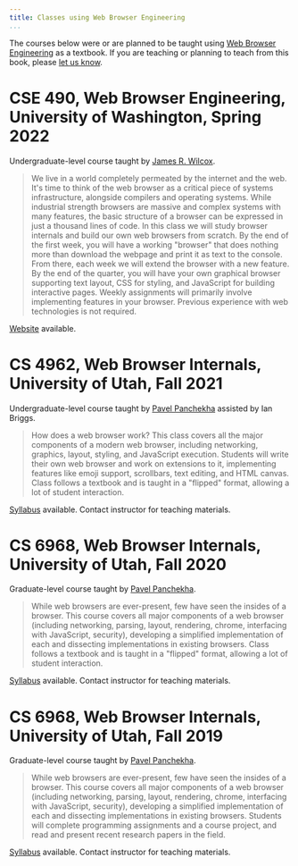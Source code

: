 ```yaml
---
title: Classes using Web Browser Engineering
...
```


The courses below were or are planned to be taught using [Web Browser
Engineering](index.md) as a textbook. If you are teaching or planning
to teach from this book, please [let us know][contact].

[contact]: mailto:author@browser.engineering

# CSE 490, Web Browser Engineering, University of Washington, Spring 2022

Undergraduate-level course taught by [James R. Wilcox](https://jamesrwilcox.com).

> We live in a world completely permeated by the internet and the web.
> It's time to think of the web browser as a critical piece of systems
> infrastructure, alongside compilers and operating systems. While
> industrial strength browsers are massive and complex systems with
> many features, the basic structure of a browser can be expressed in
> just a thousand lines of code. In this class we will study browser
> internals and build our own web browsers from scratch. By the end of
> the first week, you will have a working "browser" that does nothing
> more than download the webpage and print it as text to the console.
> From there, each week we will extend the browser with a new feature.
> By the end of the quarter, you will have your own graphical browser
> supporting text layout, CSS for styling, and JavaScript for building
> interactive pages. Weekly assignments will primarily involve
> implementing features in your browser. Previous experience with web
> technologies is not required.

[Website](https://courses.cs.washington.edu/courses/cse490x/22sp/) available.

# CS 4962, Web Browser Internals, University of Utah, Fall 2021

Undergraduate-level course taught by [Pavel
Panchekha](https://pavpanchekha.com) assisted by Ian Briggs.

> How does a web browser work? This class covers all the major
> components of a modern web browser, including networking, graphics,
> layout, styling, and JavaScript execution. Students will write their
> own web browser and work on extensions to it, implementing features
> like emoji support, scrollbars, text editing, and HTML canvas. Class
> follows a textbook and is taught in a "flipped" format, allowing a
> lot of student interaction.

[Syllabus](https://pavpanchekha.com/teach/wbe-fa21-syllabus.pdf)
available. Contact instructor for teaching materials.


# CS 6968, Web Browser Internals, University of Utah, Fall 2020

Graduate-level course taught by [Pavel Panchekha](https://pavpanchekha.com).

> While web browsers are ever-present, few have seen the insides of a
> browser. This course covers all major components of a web browser
> (including networking, parsing, layout, rendering, chrome,
> interfacing with JavaScript, security), developing a simplified
> implementation of each and dissecting implementations in existing
> browsers. Class follows a textbook and is taught in a "flipped"
> format, allowing a lot of student interaction.

[Syllabus](https://pavpanchekha.com/teach/wbe-fa20-syllabus.pdf)
available. Contact instructor for teaching materials.

# CS 6968, Web Browser Internals, University of Utah, Fall 2019

Graduate-level course taught by [Pavel Panchekha](https://pavpanchekha.com).

> While web browsers are ever-present, few have seen the insides of a
> browser. This course covers all major components of a web browser
> (including networking, parsing, layout, rendering, chrome,
> interfacing with JavaScript, security), developing a simplified
> implementation of each and dissecting implementations in existing
> browsers. Students will complete programming assignments and a
> course project, and read and present recent research papers in the
> field.

[Syllabus](https://pavpanchekha.com/teach/wbe-fa19-syllabus.pdf)
available. Contact instructor for teaching materials.

